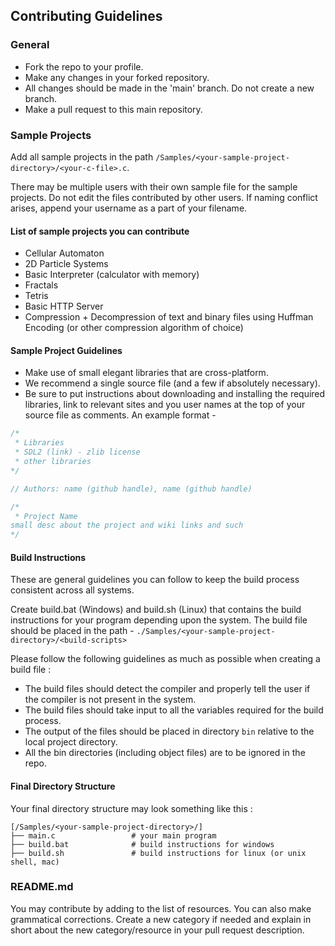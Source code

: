 ## Contributing Guidelines

### General

* Fork the repo to your profile.
* Make any changes in your forked repository.
* All changes should be made in the 'main' branch. Do not create a new branch.
* Make a pull request to this main repository.

### Sample Projects

Add all sample projects in the path 
`/Samples/<your-sample-project-directory>/<your-c-file>.c`.

There may be multiple users with their own sample file for the 
sample projects. Do not edit the files contributed by other users.
If naming conflict arises, append your username as a part of your 
filename.

#### List of sample projects you can contribute

- Cellular Automaton 
- 2D Particle Systems
- Basic Interpreter (calculator with memory)
- Fractals
- Tetris
- Basic HTTP Server
- Compression + Decompression of text and binary files using Huffman Encoding (or other compression algorithm of choice)

#### Sample Project Guidelines

* Make use of small elegant libraries that are cross-platform.
* We recommend a single source file (and a few if absolutely necessary).
* Be sure to put instructions about downloading and installing the required libraries, link to relevant sites and you user names at the top of your source file as comments. An example format -

```cpp
/*
 * Libraries
 * SDL2 (link) - zlib license
 * other libraries
*/

// Authors: name (github handle), name (github handle)

/*
 * Project Name
small desc about the project and wiki links and such
*/
```

#### Build Instructions

These are general guidelines you can follow to keep the build 
process consistent across all systems.

Create build.bat (Windows) and build.sh (Linux) that contains the 
build instructions for your program depending upon the system. The
build file should be placed in the path - 
`./Samples/<your-sample-project-directory>/<build-scripts>`

Please follow the following guidelines as much as possible when 
creating a build file :

- The build files should detect the compiler and properly tell the user if the compiler is not present in the system.
- The build files should take input to all the variables required for the build process.
- The output of the files should be placed in directory `bin` relative to the local project directory.
- All the bin directories (including object files) are to be ignored in the repo.

#### Final Directory Structure

Your final directory structure may look something like this : 
```
[/Samples/<your-sample-project-directory>/]
├── main.c                 # your main program
├── build.bat              # build instructions for windows
├── build.sh               # build instructions for linux (or unix shell, mac)
```

### README.md

You may contribute by adding to the list of resources. You can also
make grammatical corrections. Create a new category if needed and 
explain in short about the new category/resource in your pull 
request description.
